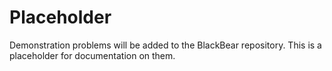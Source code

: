 # Placeholder

Demonstration problems will be added to the BlackBear repository.  This is a placeholder for documentation on them.
